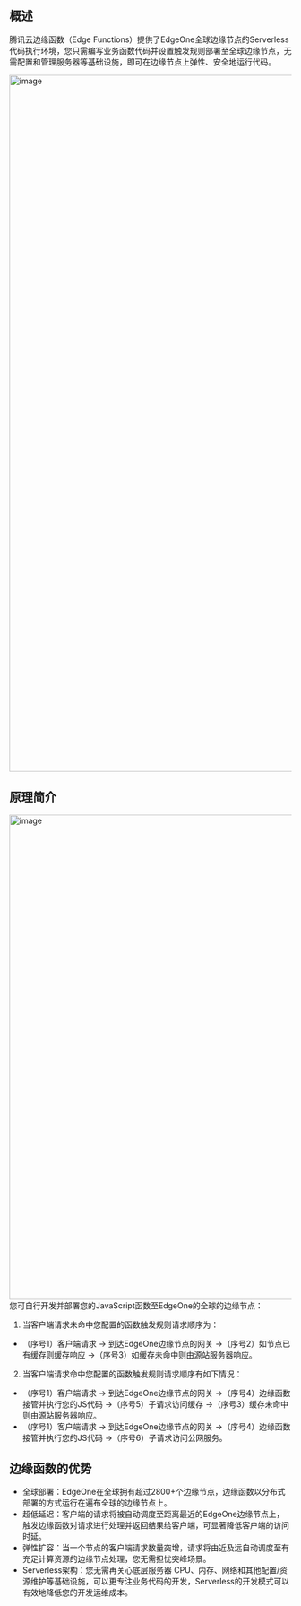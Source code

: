 ## 概述
腾讯云边缘函数（Edge Functions）提供了EdgeOne全球边缘节点的Serverless代码执行环境，您只需编写业务函数代码并设置触发规则部署至全球边缘节点，无需配置和管理服务器等基础设施，即可在边缘节点上弹性、安全地运行代码。  

<img width="1243" alt="image" src="https://user-images.githubusercontent.com/114125357/197469579-d2f3465e-c53e-495d-aba8-5d3c4f5fe4ef.png">   

## 原理简介
<img width="865" alt="image" src="https://user-images.githubusercontent.com/114125357/197474042-56005879-4783-4c2a-b86d-e2ebcd580805.png">  
您可自行开发并部署您的JavaScript函数至EdgeOne的全球的边缘节点：  

1. 当客户端请求未命中您配置的函数触发规则请求顺序为：  
  - （序号1）客户端请求 -> 到达EdgeOne边缘节点的网关  ->（序号2）如节点已有缓存则缓存响应 ->（序号3）如缓存未命中则由源站服务器响应。
2. 当客户端请求命中您配置的函数触发规则请求顺序有如下情况：    
  - （序号1）客户端请求 -> 到达EdgeOne边缘节点的网关 ->（序号4）边缘函数接管并执行您的JS代码 ->（序号5）子请求访问缓存 ->（序号3）缓存未命中则由源站服务器响应。  
  - （序号1）客户端请求 -> 到达EdgeOne边缘节点的网关 ->（序号4）边缘函数接管并执行您的JS代码 ->（序号6）子请求访问公网服务。


## 边缘函数的优势
* 全球部署：EdgeOne在全球拥有超过2800+个边缘节点，边缘函数以分布式部署的方式运行在遍布全球的边缘节点上。
* 超低延迟：客户端的请求将被自动调度至距离最近的EdgeOne边缘节点上，触发边缘函数对请求进行处理并返回结果给客户端，可显著降低客户端的访问时延。
* 弹性扩容：当一个节点的客户端请求数量突增，请求将由近及远自动调度至有充足计算资源的边缘节点处理，您无需担忧突峰场景。
* Serverless架构：您无需再关心底层服务器 CPU、内存、网络和其他配置/资源维护等基础设施，可以更专注业务代码的开发，Serverless的开发模式可以有效地降低您的开发运维成本。

